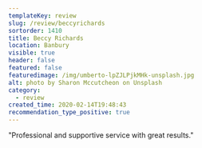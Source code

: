```yaml
---
templateKey: review
slug: /review/beccyrichards
sortorder: 1410
title: Beccy Richards
location: Banbury
visible: true
header: false
featured: false
featuredimage: /img/umberto-lpZJLPjkMHk-unsplash.jpg
alt: photo by Sharon Mccutcheon on Unsplash
category:
  - review
created_time: 2020-02-14T19:48:43
recommendation_type_positive: true
---
```

"Professional and supportive service with great results."